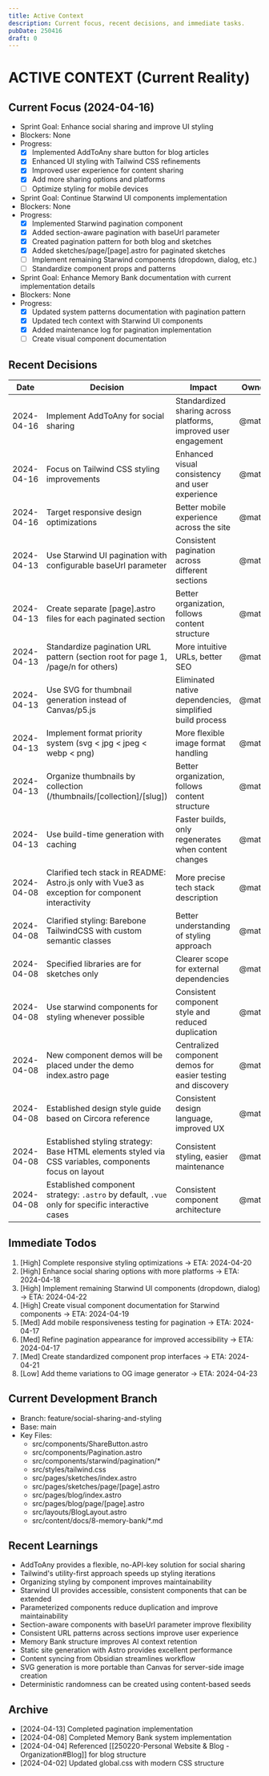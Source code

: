 ```yaml
---
title: Active Context
description: Current focus, recent decisions, and immediate tasks.
pubDate: 250416
draft: 0
---
```


# ACTIVE CONTEXT (Current Reality)

## Current Focus (2024-04-16)

- Sprint Goal: Enhance social sharing and improve UI styling
- Blockers: None
- Progress:
  - [x] Implemented AddToAny share button for blog articles
  - [x] Enhanced UI styling with Tailwind CSS refinements
  - [x] Improved user experience for content sharing
  - [x] Add more sharing options and platforms
  - [ ] Optimize styling for mobile devices

- Sprint Goal: Continue Starwind UI components implementation
- Blockers: None
- Progress:
  - [x] Implemented Starwind pagination component
  - [x] Added section-aware pagination with baseUrl parameter
  - [x] Created pagination pattern for both blog and sketches
  - [x] Added sketches/page/[page].astro for paginated sketches
  - [ ] Implement remaining Starwind components (dropdown, dialog, etc.)
  - [ ] Standardize component props and patterns

- Sprint Goal: Enhance Memory Bank documentation with current implementation details
- Blockers: None
- Progress:
  - [x] Updated system patterns documentation with pagination pattern
  - [x] Updated tech context with Starwind UI components
  - [x] Added maintenance log for pagination implementation
  - [ ] Create visual component documentation

## Recent Decisions
| Date | Decision | Impact | Owner |
|------|----------|--------|-------|
| 2024-04-16 | Implement AddToAny for social sharing | Standardized sharing across platforms, improved user engagement | @matsu |
| 2024-04-16 | Focus on Tailwind CSS styling improvements | Enhanced visual consistency and user experience | @matsu |
| 2024-04-16 | Target responsive design optimizations | Better mobile experience across the site | @matsu |
| 2024-04-13 | Use Starwind UI pagination with configurable baseUrl parameter | Consistent pagination across different sections | @matsu |
| 2024-04-13 | Create separate [page].astro files for each paginated section | Better organization, follows content structure | @matsu |
| 2024-04-13 | Standardize pagination URL pattern (section root for page 1, /page/n for others) | More intuitive URLs, better SEO | @matsu |
| 2024-04-13 | Use SVG for thumbnail generation instead of Canvas/p5.js | Eliminated native dependencies, simplified build process | @matsu |
| 2024-04-13 | Implement format priority system (svg < jpg < jpeg < webp < png) | More flexible image format handling | @matsu |
| 2024-04-13 | Organize thumbnails by collection (/thumbnails/[collection]/[slug]) | Better organization, follows content structure | @matsu |
| 2024-04-13 | Use build-time generation with caching | Faster builds, only regenerates when content changes | @matsu |
| 2024-04-08 | Clarified tech stack in README: Astro.js only with Vue3 as exception for component interactivity | More precise tech stack description | @matsu |
| 2024-04-08 | Clarified styling: Barebone TailwindCSS with custom semantic classes | Better understanding of styling approach | @matsu |
| 2024-04-08 | Specified libraries are for sketches only | Clearer scope for external dependencies | @matsu |
| 2024-04-08 | Use starwind components for styling whenever possible | Consistent component style and reduced duplication | @matsu |
| 2024-04-08 | New component demos will be placed under the demo index.astro page | Centralized component demos for easier testing and discovery | @matsu |
| 2024-04-08 | Established design style guide based on Circora reference | Consistent design language, improved UX | @matsu |
| 2024-04-08 | Established styling strategy: Base HTML elements styled via CSS variables, components focus on layout | Consistent styling, easier maintenance | @matsu |
| 2024-04-08 | Established component strategy: `.astro` by default, `.vue` only for specific interactive cases | Consistent component architecture | @matsu |

## Immediate Todos
1. [High] Complete responsive styling optimizations → ETA: 2024-04-20
2. [High] Enhance social sharing options with more platforms → ETA: 2024-04-18
3. [High] Implement remaining Starwind UI components (dropdown, dialog) → ETA: 2024-04-22
4. [High] Create visual component documentation for Starwind components → ETA: 2024-04-19
5. [Med] Add mobile responsiveness testing for pagination → ETA: 2024-04-17
6. [Med] Refine pagination appearance for improved accessibility → ETA: 2024-04-17
7. [Med] Create standardized component prop interfaces → ETA: 2024-04-21
8. [Low] Add theme variations to OG image generator → ETA: 2024-04-23

## Current Development Branch
- Branch: feature/social-sharing-and-styling
- Base: main
- Key Files:  
  - src/components/ShareButton.astro
  - src/components/Pagination.astro
  - src/components/starwind/pagination/*
  - src/styles/tailwind.css
  - src/pages/sketches/index.astro
  - src/pages/sketches/page/[page].astro
  - src/pages/blog/index.astro
  - src/pages/blog/page/[page].astro
  - src/layouts/BlogLayout.astro
  - src/content/docs/8-memory-bank/*.md

## Recent Learnings
- AddToAny provides a flexible, no-API-key solution for social sharing
- Tailwind's utility-first approach speeds up styling iterations
- Organizing styling by component improves maintainability
- Starwind UI provides accessible, consistent components that can be extended
- Parameterized components reduce duplication and improve maintainability
- Section-aware components with baseUrl parameter improve flexibility
- Consistent URL patterns across sections improve user experience
- Memory Bank structure improves AI context retention
- Static site generation with Astro provides excellent performance
- Content syncing from Obsidian streamlines workflow
- SVG generation is more portable than Canvas for server-side image creation
- Deterministic randomness can be created using content-based seeds

## Archive
- [2024-04-13] Completed pagination implementation
- [2024-04-08] Completed Memory Bank system implementation
- [2024-04-04] Referenced [[250220-Personal Website & Blog - Organization#Blog]] for blog structure
- [2024-04-02] Updated global.css with modern CSS structure
